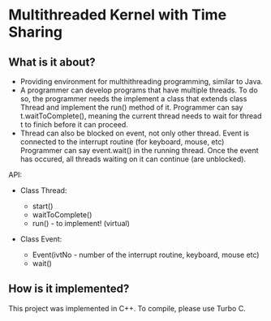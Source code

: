 # Multithreaded Kernel with Time Sharing

## What is it about? ##

- Providing environment for multhithreading programming, similar to Java.
- A programmer can develop programs that have multiple threads.
To do so, the programmer needs the implement a class that extends class Thread and implement the run() method of it.
Programmer can say t.waitToComplete(), meaning the current thread needs to wait for thread t to finich before it can proceed.
- Thread can also be blocked on event, not only other thread.
Event is connected to the interrupt routine (for keyboard, mouse, etc)
Programmer can say event.wait() in the running thread.
Once the event has occured, all threads waiting on it can continue (are unblocked).

API: 
- Class Thread: 
  - start() 
  - waitToComplete()
  - run() - to implement! (virtual)

- Class Event: 
  - Event(ivtNo - number of the interrupt routine, keyboard, mouse etc)
  - wait()

## How is it implemented? ##
This project was implemented in C++. To compile, please use Turbo C.
